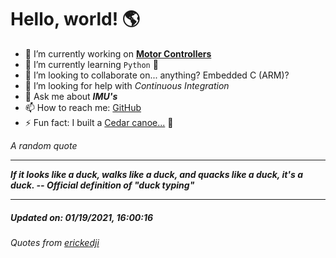 # Hello, world! 🌎


- 🔧 I’m currently working on [**Motor Controllers**](https://github.com/kyleRhess/MicroMotor)
- 🌱 I’m currently learning `Python` **🐍**
- 👯 I’m looking to collaborate on... anything? Embedded C (ARM)?
- 🤔 I’m looking for help with *Continuous Integration*
- 💬 Ask me about ***IMU's***
- 📫 How to reach me: [GitHub](https://github.com/kyleRhess)
- ⚡ Fun fact: I built a [Cedar canoe...](https://kylerhess.github.io/canoe.html) 🛶

_A random quote_
___
***If it looks like a duck, walks like a duck, and quacks like a duck, it's
a duck.
-- Official definition of "duck typing"***
___
##### Updated on: 01/19/2021, 16:00:16
###### Quotes from [erickedji](https://gist.github.com/erickedji/68802)